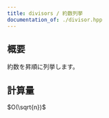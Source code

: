 ```yaml
---
title: divisors / 約数列挙
documentation_of: ./divisor.hpp
---
```


## 概要
約数を昇順に列挙します。

## 計算量
$O(\sqrt{n})$


